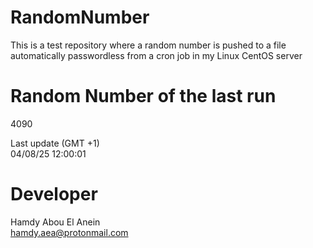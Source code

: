 # RandomNumber    
This is a test repository where a random number is pushed to a file automatically passwordless from a cron job in my Linux CentOS server    
# Random Number of the last run   
4090
      
Last update (GMT +1)    
04/08/25 12:00:01
# Developer    
Hamdy Abou El Anein   
hamdy.aea@protonmail.com
